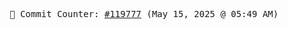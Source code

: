 <p align="center">
    <samp>
        📮 Commit Counter: <a href="https://github.com/Javascript-void0/Javascript-void0/commits/main">#119777</a> (May 15, 2025 @ 05:49 AM)
    </samp>
</p>